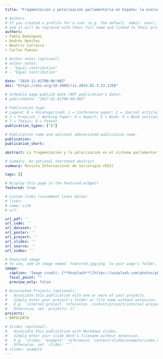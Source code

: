 ```yaml
---
title: "Fragmentación y polarización parlamentaria en España: la evolución en el Congreso y autonomías (1979-2022)"

# Authors
# If you created a profile for a user (e.g. the default `admin` user), write the username (folder name) here 
# and it will be replaced with their full name and linked to their profile.
authors:
- Pablo Domínguez
- Andrés Benítez
- Beatriz Carrasco
- Carles Pamies

# Author notes (optional)
# author_notes:
# - "Equal contribution"
# - "Equal contribution"

date: "2024-11-01T00:00:00Z"
doi: "https://doi.org/10.3989/ris.2024.82.3.23.1258"

# Schedule page publish date (NOT publication's date).
# publishDate: "2017-01-01T00:00:00Z"

# Publication type.
# Legend: 0 = Uncategorized; 1 = Conference paper; 2 = Journal article;
# 3 = Preprint / Working Paper; 4 = Report; 5 = Book; 6 = Book section;
# 7 = Thesis; 8 = Patent
publication_types: ["2"]

# Publication name and optional abbreviated publication name.
publication: 
publication_short: 

abstract: La fragmentación y la polarización en el sistema parlamentario español se habían analizado hasta ahora con limitaciones temporales o territoriales. En este trabajo, se exponen los niveles de fragmentación y polarización ideológica en el Congreso de los Diputados y en las cámaras de las 17 comunidades autónomas desde 1979 a 2022. Los hallazgos permiten identificar qué cámaras están más fragmentadas, dónde ha habido más polarización y cómo han evolucionado a lo largo de las legislaturas estos dos rasgos definitorios de todo sistema de partidos. Los niveles de polarización se calculan a partir de las ubicaciones ideológicas de los partidos según las percepciones ciudadanas recogidas por el CIS. Los resultados muestran la pluralidad dentro del sistema parlamentario español, en que los niveles de fragmentación y polarización varían en función de varias casuísticas, destacándose la dimensión territorial como una de las más relevantes. Además, se muestra una correlación positiva, aunque débil, entre los parlamentos más fragmentados y polarizados.

# Summary. An optional shortened abstract.
summary: Revista Internacional de Sociología (RIS)

tags: []

# Display this page in the Featured widget?
featured: true

# Custom links (uncomment lines below)
# links:
# name: Link
# url: 

url_pdf: ''
url_code: ''
url_dataset: ''
url_poster: ''
url_project: ''
url_slides: ''
url_source: ''
url_video: ''

# Featured image
# To use, add an image named `featured.jpg/png` to your page's folder. 
image: 
  caption: 'Image credit: [**Unsplash**](https://unsplash.com/photos/pLCdAaMFLTE)'
  focal_point: ""
  preview_only: false

# Associated Projects (optional).
#   Associate this publication with one or more of your projects.
#   Simply enter your project's folder or file name without extension.
#   E.g. `internal-project` references `content/project/internal-project/index.md`.
#   Otherwise, set `projects: []`.
projects:
- BAPOLDATA

# Slides (optional).
#   Associate this publication with Markdown slides.
#   Simply enter your slide deck's filename without extension.
#   E.g. `slides: "example"` references `content/slides/example/index.md`.
#   Otherwise, set `slides: ""`.
# slides: example
---
```

